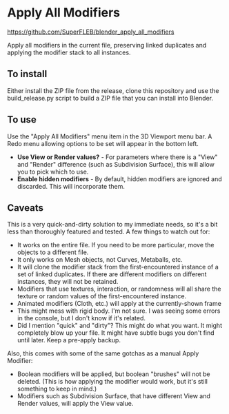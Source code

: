 # Apply All Modifiers

https://github.com/SuperFLEB/blender_apply_all_modifiers

Apply all modifiers in the current file, preserving linked duplicates and applying the modifier stack to all instances.

## To install

Either install the ZIP file from the release, clone this repository and use the
build_release.py script to build a ZIP file that you can install into Blender.

## To use

Use the "Apply All Modifiers" menu item in the 3D Viewport menu bar. A Redo menu allowing options to be set will appear
in the bottom left.

* **Use View or Render values?** - For parameters where there is a "View" and "Render" difference (such as Subdivision Surface), this will allow you to pick which to use.
* **Enable hidden modifiers** - By default, hidden modifiers are ignored and discarded. This will incorporate them.

## Caveats

This is a very quick-and-dirty solution to my immediate needs, so it's a bit less than thoroughly featured and tested.
A few things to watch out for:

* It works on the entire file. If you need to be more particular, move the objects to a different file.
* It only works on Mesh objects, not Curves, Metaballs, etc.
* It will clone the modifier stack from the first-encountered instance of a set of linked duplicates. If there are different modifiers on different instances, they will not be retained.
* Modifiers that use textures, interaction, or randomness will all share the texture or random values of the first-encountered instance.
* Animated modifiers (Cloth, etc.) will apply at the currently-shown frame
* This might mess with rigid body. I'm not sure. I was seeing some errors in the console, but I don't know if it's related.
* Did I mention "quick" and "dirty"? This might do what you want. It might completely blow up your file. It might have subtle bugs you don't find until later. Keep a pre-apply backup.

Also, this comes with some of the same gotchas as a manual Apply Modifier:
* Boolean modifiers will be applied, but boolean "brushes" will not be deleted. (This is how applying the modifier would work, but it's still something to keep in mind.)
* Modifiers such as Subdivision Surface, that have different View and Render values, will apply the View value.
